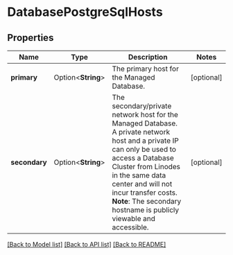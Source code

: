 # DatabasePostgreSqlHosts

## Properties

Name | Type | Description | Notes
------------ | ------------- | ------------- | -------------
**primary** | Option<**String**> | The primary host for the Managed Database. | [optional]
**secondary** | Option<**String**> | The secondary/private network host for the Managed Database.  A private network host and a private IP can only be used to access a Database Cluster from Linodes in the same data center and will not incur transfer costs.  **Note**: The secondary hostname is publicly viewable and accessible.  | [optional]

[[Back to Model list]](../README.md#documentation-for-models) [[Back to API list]](../README.md#documentation-for-api-endpoints) [[Back to README]](../README.md)


